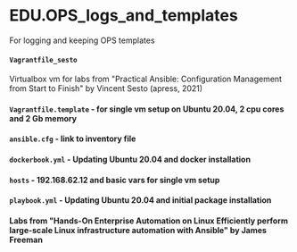 # EDU.OPS_logs_and_templates
For logging and keeping OPS templates

#### ```Vagrantfile_sesto```
Virtualbox vm for labs from 
"Practical Ansible: Configuration Management from Start to Finish" by Vincent Sesto (apress, 2021)

#### ```Vagrantfile.template``` - for single vm setup on Ubuntu 20.04, 2 cpu cores and 2 Gb memory
#### ```ansible.cfg``` - link to inventory file
#### ```dockerbook.yml``` - Updating Ubuntu 20.04 and docker installation
#### ```hosts``` - 192.168.62.12 and basic vars for single vm setup
#### ```playbook.yml``` - Updating Ubuntu 20.04 and initial package installation
#### Labs from "Hands-On Enterprise Automation on Linux Efficiently perform large-scale Linux infrastructure automation with Ansible" by James Freeman
